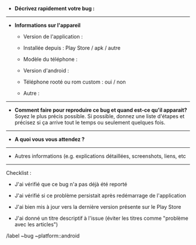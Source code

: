 - **Décrivez rapidement votre bug :**

---

- **Informations sur l'appareil**
  
   - Version de l'application :
  
   - Installée depuis : Play Store / apk / autre
  
   - Modèle du téléphone :
  
   - Version d'android :
  
   - Téléphone rooté ou rom custom : oui / non
  
   - Autre :

---

- **Comment faire pour reproduire ce bug et quand est-ce qu'il apparait?** Soyez le plus précis possible. Si possible, donnez une liste d'étapes et précisez si ça arrive tout le temps ou seulement quelques fois.

---

- **A quoi vous vous attendez ?**

---

- Autres informations (e.g. explications détaillées, screenshots, liens, etc

---

Checklist :

- J'ai vérifié que ce bug n'a pas déjà été reporté

- J'ai vérifié si ce problème persistait après redémarrage de l'application

- J'ai bien mis à jour vers la dernière version présente sur le Play Store

- J'ai donné un titre descriptif à l'issue (éviter les titres comme "problème avec les articles")

/label ~bug ~platform::android
